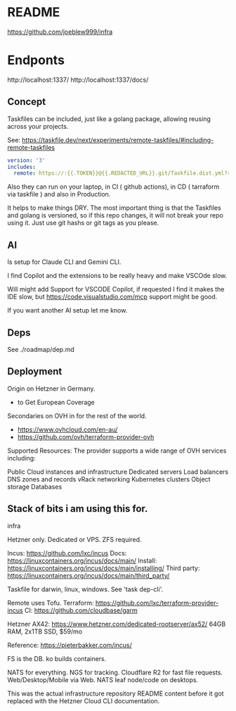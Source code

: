 # README

https://github.com/joeblew999/infra

# Endponts

http://localhost:1337/
http://localhost:1337/docs/



## Concept

Taskfiles can be included, just like a golang package, allowing reusing across your projects.

See: https://taskfile.dev/next/experiments/remote-taskfiles/#including-remote-taskfiles

```yaml
version: '3'
includes:
  remote: https://:{{.TOKEN}}@{{.REDACTED_URL}}.git/Taskfile.dist.yml?ref=master
```

Also they can run on your laptop, in CI ( github actions), in CD ( tarraform via taskfile ) and also in Production.

It helps to make things DRY. The most important thing is that the Taskfiles and golang is versioned, so if this repo changes, it will not break your repo using it. Just use git hashs or git tags as you please.

## AI

Is setup for Claude CLI and Gemini CLI.

I find Copilot and the extensions to be really heavy and make VSCOde slow.

Will might add Support for VSCODE Copilot, if requested I find it makes the IDE slow, but https://code.visualstudio.com/mcp support might be good.

If you want another AI setup let me know.

## Deps

See ./roadmap/dep.md



## Deployment

Origin on Hetzner in Germany.
- to Get European Coverage

Secondaries on OVH in for the rest of the world.
- https://www.ovhcloud.com/en-au/
- https://github.com/ovh/terraform-provider-ovh

Supported Resources: The provider supports a wide range of OVH services including:

Public Cloud instances and infrastructure
Dedicated servers
Load balancers
DNS zones and records
vRack networking
Kubernetes clusters
Object storage
Databases

## Stack of bits i am using this for.




 infra

  Hetzner only. Dedicated or VPS. ZFS required.

  Incus: https://github.com/lxc/incus
  Docs: https://linuxcontainers.org/incus/docs/main/
  Install: https://linuxcontainers.org/incus/docs/main/installing/
  Third party: https://linuxcontainers.org/incus/docs/main/third_party/

  Taskfile for darwin, linux, windows. See 'task dep-cli'.

  Remote uses Tofu.
  Terraform: https://github.com/lxc/terraform-provider-incus
  CI: https://github.com/cloudbase/garm

  Hetzner AX42: https://www.hetzner.com/dedicated-rootserver/ax52/
  64GB RAM, 2x1TB SSD, $59/mo

  Reference: https://pieterbakker.com/incus/

  FS is the DB.
  ko builds containers.

  NATS for everything. NGS for tracking. Cloudflare R2 for fast file requests.
  Web/Desktop/Mobile via Web. NATS leaf node/code on desktops.

  This was the actual infrastructure repository README content before it got replaced
  with the Hetzner Cloud CLI documentation.